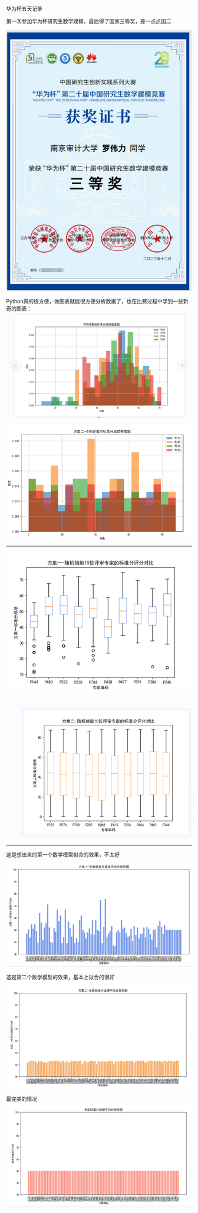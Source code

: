 华为杯五天记录

第一次参加华为杯研究生数学建模，最后得了国家三等奖，差一点点国二

![image-20240122153906523](README.assets/image-20240122153906523.png)

Python真的很方便，做图表就能很方便分析数据了，也在比赛过程中学到一些新奇的图表：![image-20240122154112827](README.assets/image-20240122154112827.png)

![image-20240122154440665](README.assets/image-20240122154440665.png)



----------

![image-20240122154549570](README.assets/image-20240122154549570.png)

![image-20240122154133446](README.assets/image-20240122154133446.png)

---------

这是想出来的第一个数学模型拟合的效果，不太好

![image-20240122154147029](README.assets/image-20240122154215313.png)

这是第二个数学模型的效果，基本上拟合的很好![image-20240122154405441](README.assets/image-20240122154405441.png)



最完美的情况![image-20240122154612913](README.assets/image-20240122154612913.png)

